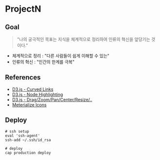 # ProjectN

## Goal

> "나의 궁극적인 목표는 지식을 체계적으로 정리하여 인류의 혁신을 앞당기는 것이다."

- 체계적으로 정리 : "다른 사람들이 쉽게 이해할 수 있는"
- 인류의 혁신 : "인간의 한계를 극복"

## References

- [D3.js - Curved Links](http://bl.ocks.org/mbostock/4600693)
- [D3.js - Node Highlighting](http://bl.ocks.org/d3noob/5141528)
- [D3.js - Drag/Zoom/Pan/Center/Resize/..](http://bl.ocks.org/eyaler/10586116)
- [Meterialize Icons](https://design.google.com/icons/)

## Deploy

```
# ssh setup
eval 'ssh-agent'
ssh-add ~/.ssh/id_rsa

# deploy
cap production deploy
```
